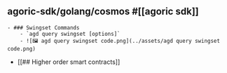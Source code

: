 ## agoric-sdk/golang/cosmos #[[agoric sdk]]
	- ### Swingset Commands
		- `agd query swingset [options]`
		- ![🖼 agd query swingset code.png](../assets/agd query swingset code.png)
- [[## Higher order smart contracts]]